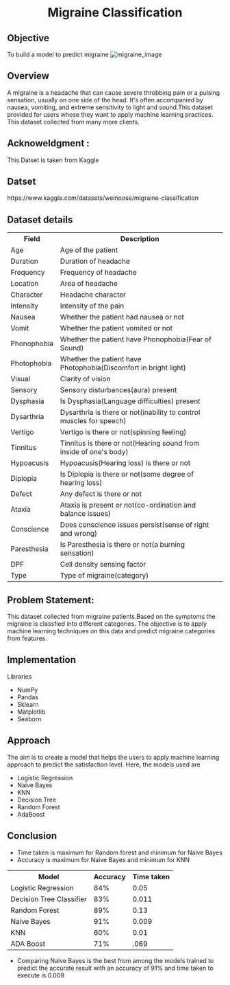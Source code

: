 



<html>
  <h1 align='center'>
    Migraine Classification
  </h1>
  
  
  <h2>
    Objective
  </h2>
  <p1>
      To build a model to predict migraine 
  </p1>
  <img src="https://dornsife.usc.edu/assets/img/news/story/3670.jpg" alt="migraine_image">
  
  
   <h2>
    Overview
   </h2>
   <p1>
     A migraine is a headache that can cause severe throbbing pain or a pulsing sensation, usually on one side of the head. It's often accompanied by nausea, vomiting, and extreme sensitivity to light and sound.This dataset provided for users whose they want to apply machine learning practices. This dataset collected from many more clients.
   </p1>
  
  
  <h2>
     Acknoweldgment :
  </h2>
  <p1>
    This Datset is taken from Kaggle
  </p1>
  
  <h2>
    Datset 
  </h2>
  <p1>
  https://www.kaggle.com/datasets/weinoose/migraine-classification
  </p1>
  
  

  <h2>
    Dataset details
  </h2>
  <p1>
  <table>
  <tr>
    <th>Field</th>
    <th>Description</th>
    
  </tr>
  
  <tr>
    <td>Age</td>
    <td>Age of the patient</td>
    
  </tr>
  <tr>
    <td>Duration</td>
    <td>Duration of headache</td>
    
  </tr>
  <tr>
    <td>Frequency</td>
    <td>Frequency of headache</td>
    
  </tr>
  <tr>
    <td>Location</td>
    <td>Area of headache</td>
    
  </tr>
  <tr>
    <td>Character</td>
    <td>Headache character</td>
    
  </tr>
  <tr>
    <td>Intensity</td>
    <td>Intensity of the pain</td>
    
  </tr>
    
  <tr>
    <td>Nausea</td>
    <td>Whether the patient had nausea or not</td>
    
  </tr>
  <tr>
    <td>Vomit</td>
    <td>Whether the patient vomited or not</td>
    
  </tr>
  <tr>
    <td>Phonophobia</td>
    <td>Whether the patient have Phonophobia(Fear of Sound)</td>
    
  </tr>
  <tr>
    <td>Photophobia</td>
    <td>Whether the patient have Photophobia(Discomfort in bright light)</td>
    
  </tr>
  <tr>
    <td>Visual</td>
    <td>Clarity of vision</td>
    
  </tr>
  <tr>
    <td>Sensory</td>
    <td>Sensory disturbances(aura) present</td>
    
  </tr>
    
  <tr>
    <td>Dysphasia</td>
    <td>Is Dysphasia(Language difficulties) present</td>
    
  </tr>
  

  <tr>
    <td>Dysarthria</td>
    <td>Dysarthria is there or not(inability to control muscles for speech)</td>
    
  </tr>
  
  <tr>
    <td>Vertigo</td>
    <td>Vertigo is there or not(spinning feeling)</td>
    
  </tr>
  <tr>
    <td>Tinnitus</td>
    <td>Tinnitus is there or not(Hearing sound from inside of one's body)</td>
    
  </tr>
    
  <tr>
    <td>Hypoacusis</td>
    <td>Hypoacusis(Hearing loss) is there or not</td>
    
  </tr>
 
  <tr>
    <td>Diplopia</td>
    <td>Is Diplopia is there or not(some degree of hearing loss)</td>
    
  </tr>
  
  <tr>
    <td>Defect</td>
    <td>Any defect is there or not</td>
    
  </tr>
  
  <tr>
    <td>Ataxia</td>
    <td>Ataxia is present or not(co-ordination and balance issues)</td>
    
  </tr>
  
  <tr>
    <td>Conscience</td>
    <td>Does conscience issues persist(sense of right and wrong)</td>
    
  </tr>
  
  <tr>
    <td>Paresthesia</td>
    <td>Is Paresthesia is there or not(a burning sensation)</td>
    
  </tr>
  
  <tr>
    <td>DPF</td>
    <td>Cell density sensing factor</td>
    
  </tr>
  
  
  <tr>
    <td>Type</td>
    <td>Type of migraine(category)</td>
    
  </tr>
    
  </table>
  </p1>
  
  
  <h2>
    Problem Statement:
  </h2>
  <p1>
     This dataset collected from migraine patients.Based on the symptoms the migraine is classfied into different categories. The objective is to apply machine learning techniques on this data and predict migraine categories from features.
  </p1>
  
 

  
  <h2>
    Implementation
  </h2>
 <p1>
 Libraries<br>
 <ul>
  <li>NumPy</li>
  <li>Pandas</li>
  <li>Sklearn</li>
  <li>Matplotlib</li>
  <li>Seaborn</li>
</ul>
</p1>
    
  
 
 
  <h2>
   Approach
  </h2>
  <p1>
The aim is to create a model that helps the users to apply machine learning approach to predict the satisfaction level. Here, the models used are
<ul>
  <li>Logistic Regression</li>
  <li>Naive Bayes</li>
  <li>KNN</li>
  <li>Decision Tree</li>
  <li>Random Forest</li>
  <li>AdaBoost</li>
</ul>
  </p1>
  
  
 <h2>   
  Conclusion
 </h2>
<p1>
<ul>
  <li>Time taken is maximum for Random forest and minimum for Naive Bayes</li>
  <li>Accuracy is maximum for Naive Bayes and minimum for KNN</li>
</ul>
  <table>
  <tr>
    <th>Model</th>
    <th>Accuracy</th>
    <th>Time taken</th>
    
  </tr>
  <tr>
    <td>Logistic Regression</td>
    <td>84%</td>
    <td>0.05</td>
    
  </tr>
  <tr>
    <td>Decision Tree Classifier</td>
    <td>83%</td>
    <td>0.011</td>
    
  </tr>
  <tr>
    <td>Random Forest</td>
    <td>89%</td>
    <td>0.13</td>
    
  </tr>
  <tr>
    <td>Naive Bayes</td>
    <td>91%</td>
    <td>0.009</td>
    
  </tr>
  <tr>
    <td>KNN</td>
    <td>60%</td>
    <td>0.01</td>
    
  </tr>
  <tr>
    <td>ADA Boost</td>
    <td>71%</td>
    <td>.069</td>
    
  </tr>
  </table>
  <ul>
  <li>
  Comparing Naive Bayes is the best from among the models trained to predict the accurate result with an accuracy of 91% and time taken to execute is 0.009
  </ul>
  </li>

</p1> 


</html>
 
  




